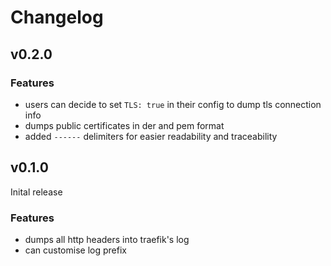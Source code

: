 # Changelog

## v0.2.0

### Features

- users can decide to set `TLS: true` in their config to dump tls connection info
- dumps public certificates in der and pem format
- added `------` delimiters for easier readability and traceability

## v0.1.0

Inital release

### Features

- dumps all http headers into traefik's log
- can customise log prefix
